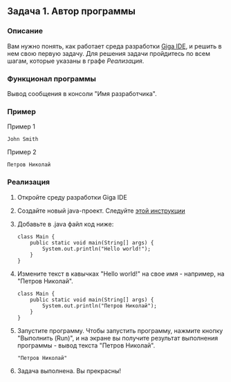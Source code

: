 ## Задача 1. Автор программы

### Описание
Вам нужно понять, как работает среда разработки [Giga IDE](https://gitverse.ru/netology/Instructions/content/master/GigaIDE/installation.md), и решить в нем свою первую задачу. Для решения задачи пройдитесь по всем шагам, которые указаны в графе *Реализация*.

### Функционал программы
Вывод сообщения в консоли "Имя разработчика".

### Пример
Пример 1
```
John Smith
```
Пример 2
```
Петров Николай
```

### Реализация
1. Откройте среду разработки Giga IDE

2. Создайте новый java-проект. Следуйте [этой инструкции](https://gitverse.ru/netology/Instructions/content/master/GigaIDE/installation.md)

3. Добавьте в .java файл код ниже:
   
    ```
    class Main {
        public static void main(String[] args) {
            System.out.println("Hello world!");
        }
    }
    ```

5. Измените текст в кавычках "Hello world!" на свое имя -  например, на "Петров Николай".
    ```
    class Main {
        public static void main(String[] args) {
            System.out.println("Петров Николай");
        }
    }
    ```

6. Запустите программу. Чтобы запустить программу, нажмите кнопку "Выполнить (Run)", и на экране вы получите результат выполнения программы - вывод текста "Петров Николай".
    ```
    "Петров Николай"
    ```

7. Задача выполнена. Вы прекрасны!
